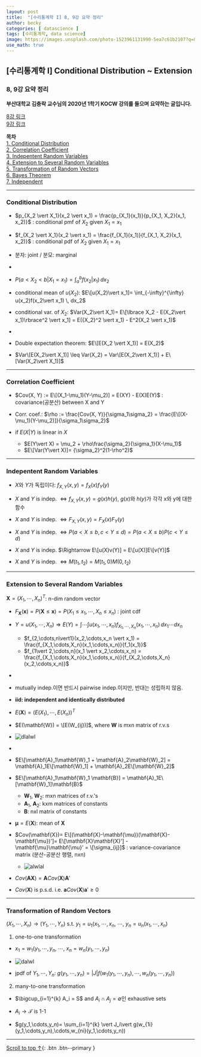 ```yaml
---
layout: post
title:  "[수리통계학 I] 8, 9강 요약 정리"
author: becky
categories: [ datascience ]
tags: [수리통계학, data science]
image: https://images.unsplash.com/photo-1523961131990-5ea7c61b2107?q=80&w=1974&auto=format&fit=crop&ixlib=rb-4.0.3&ixid=M3wxMjA3fDB8MHxwaG90by1wYWdlfHx8fGVufDB8fHx8fA%3D%3D
use_math: true
---
```


## [수리통계학 I] Conditional Distribution ~ Extension      
### 8, 9강 요약 정리  

**부산대학교 김충락 교수님의 2020년 1학기 KOCW 강의를 들으며 요약하는 글입니다.**  

[8강 링크](http://www.kocw.net/home/enrolment/enrolmentView.do?cid=7c789810ade43386&lid=2cea1b5099b279f6)  
[9강 링크](http://www.kocw.net/home/enrolment/enrolmentView.do?cid=7c789810ade43386&lid=3f6f08d56688f46b)  


**목차**  
[1. Conditional Distribution](#conditional-distribution)  
[2. Correlation Coefficient](#correlation-coefficient)  
[3. Indepentent Random Variables](#indepentent-random-variables)  
[4. Extension to Several Random Variables](#extension-to-several-random-variables)  
[5. Transformation of Random Vectors](#transformation-of-random-vectors)  
[6. Bayes Theorem](#bayes-theorem)  
[7. Independent](#independent)  

---  

### Conditional Distribution  

* $p_{X_2 \vert X_1}(x_2 \vert x_1) = \frac{p_{X_1}(x_1)}{p_{X_1, X_2}(x_1, x_2)}$ : conditional pmf of $X_2$ given $X_1= x_1$  
* $f_{X_2 \vert X_1}(x_2 \vert x_1) = \frac{f_{X_1}(x_1)}{f_{X_1, X_2}(x_1, x_2)}$ : conditional pdf of $X_2$ given $X_1= x_1$  

* 분자: joint / 분모: marginal  

-

* $P(a < X_2 < b \vert X_1=x_1) = \int_{a}^{b} f(x_2 \vert x_1) \, dx_2$  


* conditional mean of $u(X_2)$: $E\[u(X_2)\vert x_1]= \int_{-\infty}^{\infty} u(x_2)f(x_2\vert x_1) \, dx_2$  
* conditional var. of $X_2$: $Var(X_2\vert X_1)= E\[\lbrace X_2 - E(X_2\vert x_1)\rbrace^2 \vert x_1] = E({X_2}^2 \vert x_1) - E^2(X_2 \vert x_1)$  

-

* Double expectation theorem: $E\[E(X_2 \vert X_1)] = E(X_2)$  

* $Var\[E(X_2\vert X_1)] \leq Var(X_2) = Var\[E(X_2\vert X_1)] + E\[Var(X_2\vert X_1)]$  


---  

### Correlation Coefficient  

* $Cov(X, Y) := E\[(X_1-\mu_1)(Y-\mu_2)] = E(XY) - E(X)E(Y)$ : covariance(공분산) between X and Y  

* Corr. coef.: $\rho := \frac{Cov(X, Y)}{\sigma_1\sigma_2} = \frac{E\[(X-\mu_1)(Y-\mu_2)]}{\sigma_1\sigma_2}$  



* if $E(X\vert Y)$ is linear in $X$  
  + $E(Y\vert X) = \mu_2 + \rho\frac{\sigma_2}{\sigma_1}(X-\mu_1)$  
  + $E\[Var(Y\vert X)]= {\sigma_2}^2(1-\rho^2)$  
  

---  

### Indepentent Random Variables  

* $X$와 $Y$가 독립이다: $f_{X,Y}(x,y)= f_X(x)f_Y(y)$  

* $X$ and $Y$ is indep. $\Leftrightarrow f_{X,Y}(x,y)= g(x)h(y)$, $g(x)$와 $h(y)$가 각각 x와 y에 대한 함수  


* $X$ and $Y$ is indep. $\Leftrightarrow F_{X,Y}(x,y) = F_X(x)F_Y(y)$  


* $X$ and $Y$ is indep. $\Leftrightarrow P(a < X \leq b, c < Y \leq d) = P(a < X \leq b)P(c < Y \leq d)$  


* $X$ and $Y$ is indep. $\Rightarrow E\[u(X)v(Y)] = E\[u(X)]E\[v(Y)]$  

* $X$ and $Y$ is indep. $\Leftrightarrow M(t_1, t_2)= M(t_1,0)M(0,t_2)$  


---  

### Extension to Several Random Variables  

$\mathbf{X} = (X_1, \cdots, X_n)^T$: n-dim random vector  

* $F_{\mathbf{X}}(\mathbf{x}) = P(\mathbf{X} \leq \mathbf{x}) = P(X_1 \leq x_1, \cdots, X_n \leq x_n)$ : joint cdf  

* $Y= u(X_1, \cdots, X_n) \Rightarrow E(Y)= \int \cdots \int u(x_1,\cdots,x_n)f_{X_1,\cdots,X_n}(x_1,\cdots,x_n) \, dx_1\cdots dx_n$  
  + $f_{2,\cdots,n\vert1}(x_2,\cdots,x_n \vert x_1) = \frac{f_{X_1,\cdots,X_n}(x_1,\cdots,x_n)}{f_1(x_1)}$  
  + $f_{1\vert 2,\cdots,n}(x_1 \vert x_2,\cdots,x_n) = \frac{f_{X_1,\cdots,X_n}(x_1,\cdots,x_n)}{f_{X_2,\cdots,X_n}(x_2,\cdots,x_n)}$  

-
* mutually indep.이면 반드시 pairwise indep.이지만, 반대는 성립하지 않음.  

* **iid: independent and identically distributed**  

* $E(\mathbf{X}) = (E(X_1),\cdots,E(X_n))^T$  
* $E(\mathbf{W}) = \[E(W_{ij})]$, where $\mathbf{W}$ is mxn matrix of r.v.s  

* ![dlalwl](https://i.imgur.com/Iwhbqf5.jpeg)  


-
* $E\[\mathbf{A}_1\mathbf{W}_1 + \mathbf{A}_2\mathbf{W}_2] = \mathbf{A}_1E\[\mathbf{W}_1] + \mathbf{A}_2E\[\mathbf{W}_2]$  
* $E\[\mathbf{A}_1\mathbf{W}_1 \mathbf{B}] = \mathbf{A}_1E\[\mathbf{W}_1]\mathbf{B}$  
  + $\mathbf{W}_1$, $\mathbf{W}_2$: mxn matrices of r.v.'s  
  + $\mathbf{A}_1$, $\mathbf{A}_2$: kxm matrices of constants  
  + $\mathbf{B}$: nxl matrix of constants  


* $\mathbf{\mu} = E(\mathbf{X})$: mean of $\mathbf{X}$  
* $Cov(\mathbf{X})= E\[(\mathbf{X}-\mathbf{\mu})(\mathbf{X}-\mathbf{\mu})']= E\[\mathbf{X}\mathbf{X}'] - \mathbf{\mu}\mathbf{\mu}' = \[\sigma_{ij}]$ : variance-covariance matrix (분산-공분산 행렬, nxn)  
  + ![alwlal](https://i.imgur.com/ykmbhkF.jpeg)  


* $Cov(\mathbf{AX}) = \mathbf{A}Cov(\mathbf{X})\mathbf{A}'$  

* $Cov(\mathbf{X})$ is p.s.d. i.e. $\mathbf{a}Cov(\mathbf{X})\mathbf{a}' \geq 0$  



---  

### Transformation of Random Vectors  


$(X_1,\cdots,X_n) \rightarrow (Y_1,\cdots,Y_n)$  s.t. $y_1= u_1(x_1,\cdots,x_n$, $\cdots$, $y_n= u_n(x_1,\cdots,x_n)$  

1. one-to-one transformation  
  * $x_1= w_1(y_1,\cdots,y_n$, $\cdots$, $x_n= w_n(y_1,\cdots,y_n)$  
  * ![dalwl](https://i.imgur.com/qYBE88Z.jpeg)  
  
  * jpdf of $Y_1,\cdots,Y_n$: $g(y_1,\cdots,y_n)= \vert J\vert f(w_1(y_1,\cdots,y_n),\cdots,w_n(y_1,\cdots,y_n))$  
  

2. many-to-one transformation  
  * $\bigcup_{i=1}^{k} A_i = S$ and $A_i \cap A_j = \emptyset$인 exhaustive sets  
  * $A_i \longrightarrow \mathscr{T}$ is 1-1  
  
  * $g(y_1,\cdots,y_n)= \sum_{i=1}^{k} \vert J_i\vert g(w_{1i}(y_1,\cdots,y_n),\cdots,w_{ni}(y_1,\cdots,y_n))  
  
  








---  


[Scroll to top ↑](#){: .btn .btn--primary }  





